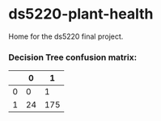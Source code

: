 # ds5220-plant-health
Home for the ds5220 final project.

### Decision Tree confusion matrix: 
   |  | 0| 1
   |--|--|--
   |0 |  0 |  1
   |1 | 24 | 175
